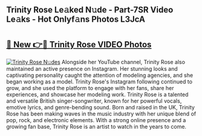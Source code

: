 ## Trinity Rose Le𝚊ked N𝚞de - Part-7SR Video Le𝚊ks - Hot Onlyf𝚊ns Photos L3JcA

# <h2><a href="http://ac20109.deff.icu/?id=Trinity+Rose">🔗 New 👉🔴 Trinity Rose VIDEO Photos</a></h2>

[![Trinity Rose N𝚞des](https://i.imgur.com/rIISA9y.gif)](http://ac20109.deff.icu/?id=Trinity+Rose)
Alongside her YouTube channel, Trinity Rose also maintained an active presence on Instagram. Her stunning looks and captivating personality caught the attention of modeling agencies, and she began working as a model. Trinity Rose's Instagram following continued to grow, and she used the platform to engage with her fans, share her experiences, and showcase her modeling work. Trinity Rose is a talented and versatile British singer-songwriter, known for her powerful vocals, emotive lyrics, and genre-bending sound. Born and raised in the UK, Trinity Rose has been making waves in the music industry with her unique blend of pop, rock, and electronic elements. With a strong online presence and a growing fan base, Trinity Rose is an artist to watch in the years to come.
